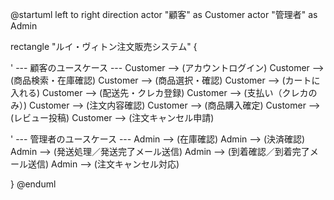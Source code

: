 @startuml
left to right direction
actor "顧客" as Customer
actor "管理者" as Admin

rectangle "ルイ・ヴィトン注文販売システム" {

  ' --- 顧客のユースケース ---
  Customer --> (アカウントログイン)
  Customer --> (商品検索・在庫確認)
  Customer --> (商品選択・確認)
  Customer --> (カートに入れる)
  Customer --> (配送先・クレカ登録)
  Customer --> (支払い（クレカのみ）)
  Customer --> (注文内容確認)
  Customer --> (商品購入確定)
  Customer --> (レビュー投稿)
  Customer --> (注文キャンセル申請)

  ' --- 管理者のユースケース ---
  Admin --> (在庫確認)
  Admin --> (決済確認)
  Admin --> (発送処理／発送完了メール送信)
  Admin --> (到着確認／到着完了メール送信)
  Admin --> (注文キャンセル対応)

}
@enduml
